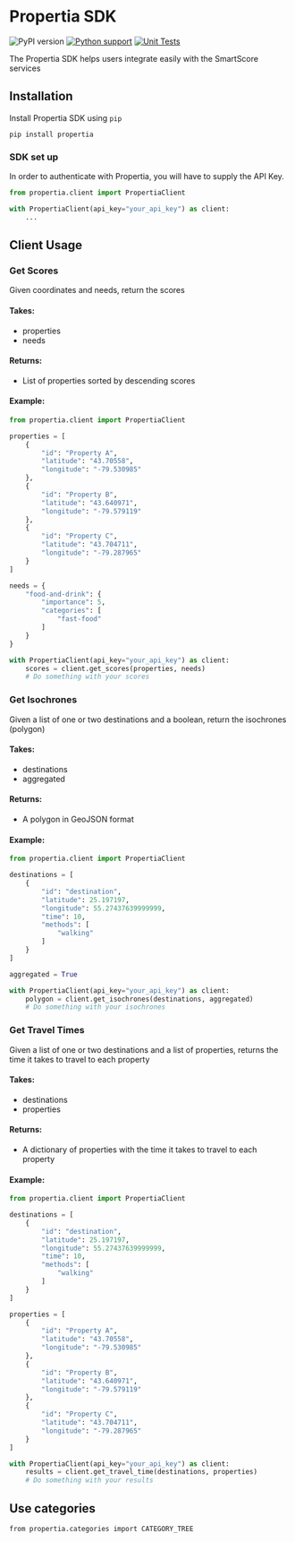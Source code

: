 # Propertia SDK

![PyPI version](https://badge.fury.io/py/propertia.svg) [![Python support](https://img.shields.io/badge/python-3.8+-blue.svg)](https://img.shields.io/badge/python-3.8+-blue)  [![Unit Tests](https://github.com/SearchSmartly/propertia-sdk/actions/workflows/ci.yml/badge.svg)](https://github.com/SearchSmartly/propertia-sdk/actions/workflows/ci.yml)

The Propertia SDK helps users integrate easily with the SmartScore services

## Installation

Install Propertia SDK using `pip`

```
pip install propertia
```

### SDK set up

In order to authenticate with Propertia, you will have to supply the API Key.

```python
from propertia.client import PropertiaClient

with PropertiaClient(api_key="your_api_key") as client:
    ...
```

## Client Usage

### Get Scores

Given coordinates and needs, return the scores

#### Takes:

* properties
* needs

#### Returns:

* List of properties sorted by descending scores

#### Example:

```python
from propertia.client import PropertiaClient

properties = [
    {
        "id": "Property A",
        "latitude": "43.70558",
        "longitude": "-79.530985"
    },
    {
        "id": "Property B",
        "latitude": "43.640971",
        "longitude": "-79.579119"
    },
    {
        "id": "Property C",
        "latitude": "43.704711",
        "longitude": "-79.287965"
    }
]

needs = {
    "food-and-drink": {
        "importance": 5,
        "categories": [
            "fast-food"
        ]
    }
}

with PropertiaClient(api_key="your_api_key") as client:
    scores = client.get_scores(properties, needs)
    # Do something with your scores
```

### Get Isochrones

Given a list of one or two destinations and a boolean, return the isochrones (polygon)

#### Takes:

* destinations
* aggregated

#### Returns:

* A polygon in GeoJSON format

#### Example:

```python
from propertia.client import PropertiaClient

destinations = [
    {
        "id": "destination",
        "latitude": 25.197197,
        "longitude": 55.27437639999999,
        "time": 10,
        "methods": [
            "walking"
        ]
    }
]

aggregated = True

with PropertiaClient(api_key="your_api_key") as client:
    polygon = client.get_isochrones(destinations, aggregated)
    # Do something with your isochrones
```

### Get Travel Times

Given a list of one or two destinations and a list of properties, returns the time it takes to travel to each property

#### Takes:

* destinations
* properties

#### Returns:

* A dictionary of properties with the time it takes to travel to each property

#### Example:

```python
from propertia.client import PropertiaClient

destinations = [
    {
        "id": "destination",
        "latitude": 25.197197,
        "longitude": 55.27437639999999,
        "time": 10,
        "methods": [
            "walking"
        ]
    }
]

properties = [
    {
        "id": "Property A",
        "latitude": "43.70558",
        "longitude": "-79.530985"
    },
    {
        "id": "Property B",
        "latitude": "43.640971",
        "longitude": "-79.579119"
    },
    {
        "id": "Property C",
        "latitude": "43.704711",
        "longitude": "-79.287965"
    }
]

with PropertiaClient(api_key="your_api_key") as client:
    results = client.get_travel_time(destinations, properties)
    # Do something with your results
```

## Use categories
```
from propertia.categories import CATEGORY_TREE
```